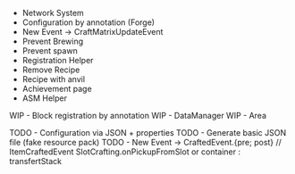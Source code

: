 - Network System
- Configuration by annotation (Forge)
- New Event -> CraftMatrixUpdateEvent
- Prevent Brewing
- Prevent spawn
- Registration Helper
- Remove Recipe
- Recipe with anvil
- Achievement page
- ASM Helper

WIP - Block registration by annotation
WIP - DataManager
WIP - Area

TODO - Configuration via JSON + properties
TODO - Generate basic JSON file (fake resource pack)
TODO - New Event -> CraftedEvent.{pre; post} // ItemCraftedEvent SlotCrafting.onPickupFromSlot or container : transfertStack
